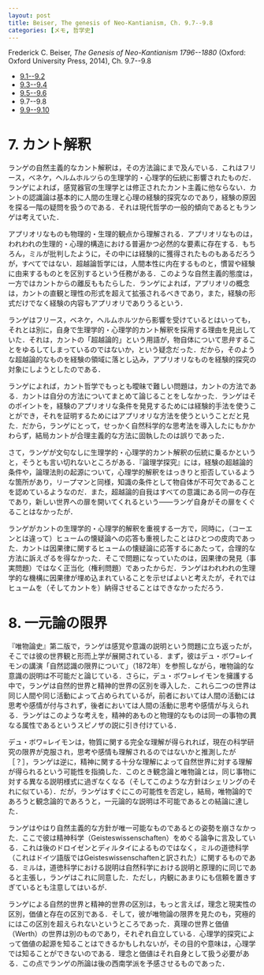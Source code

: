 ```yaml
---
layout: post
title: Beiser, The genesis of Neo-Kantianism, Ch. 9.7--9.8
categories: [メモ, 哲学史]
---
```


Frederick C. Beiser, _The Genesis of Neo-Kantianism 1796--1880_ (Oxford: Oxford University Press, 2014), Ch. 9.7--9.8

* [9.1--9.2](http://hinaba.org/mikro-und-makro/2017/02/02/01.html)
* [9.3--9.4](http://hinaba.org/mikro-und-makro/2017/02/03/01.html)
* [9.5--9.6](http://hinaba.org/mikro-und-makro/2017/02/09/01.html)
* 9.7--9.8
* [9.9--9.10](http://hinaba.org/mikro-und-makro/2017/02/14/02.html)

# 7. カント解釈

ランゲの自然主義的なカント解釈は，その方法論にまで及んでいる．これはフリース，ベネケ，ヘルムホルツらの生理学的・心理学的伝統に影響されたものだ．ランゲによれば，感覚器官の生理学とは修正されたカント主義に他ならない．カントの認識論は基本的に人間の生理と心理の経験的探究なのであり，経験の原因を探る一階の疑問を扱うのである．それは現代哲学の一般的傾向であるともランゲは考えていた．

アプリオリなものも物理的・生理的観点から理解される．アプリオリなものは，われわれの生理的・心理的構造における普遍かつ必然的な要素に存在する．もちろん，ミルが批判したように，その中には経験的に獲得されたものもあるだろうが，すべてではない．超越論哲学には，人間本性に内在するものと，慣習や経験に由来するものとを区別するという任務がある．このような自然主義的態度は，一方ではカントからの離反ももたらした．ランゲによれば，アプリオリの概念は，カントの直観と理性の形式を超えて拡張されるべきであり，また，経験の形式だけでなく経験の内容もアプリオリでありうるという．

ランゲはフリース，ベネケ，ヘルムホルツから影響を受けているとはいっても，それとは別に，自身で生理学的・心理学的カント解釈を採用する理由を見出していた．それは，カントの「超越論的」という用語が，物自体について思弁することをゆるしてしまっているのではないか，という疑念だった．だから，そのような超越論的なものを経験の領域に落とし込み，アプリオリなものを経験的探究の対象にしようとしたのである．

ランゲによれば，カント哲学でもっとも曖昧で難しい問題は，カントの方法である．カントは自分の方法についてまとめて論じることをしなかった．ランゲはそのポイントを，経験のアプリオリな条件を発見するためには経験的手法を使うことができ，それを証明するためにはアプリオリな方法を使うということだと見た．だから，ランゲにとって，せっかく自然科学的な思考法を導入したにもかかわらず，結局カントが合理主義的な方法に固執したのは誤りであった．

さて，ランゲが文句なしに生理学的・心理学的カント解釈の伝統に乗るかというと，そうとも言い切れないところがある．『論理学探究』には，経験の超越論的条件や，論理法則の起源について，心理学的解釈をはっきりと拒否しているような箇所があり，リープマンと同様，知識の条件として物自体が不可欠であることを認めているようなのだ．また，超越論的自我はすべての意識にある同一の存在であり，新しい世界への扉を開いてくれるという——ランゲ自身がその扉をくぐることはなかったが．

ランゲがカントの生理学的・心理学的解釈を重視する一方で，同時に，（コーエンとは違って）ヒュームの懐疑論への応答も重視したことはひとつの皮肉であった．カントは因果律に関するヒュームの懐疑論に応答するにあたって，合理的な方法に訴えざるを得なかった．そこで問題になっていたのは，因果律の発見（事実問題）ではなく正当化（権利問題）であったからだ．ランゲはわれわれの生理学的な機構に因果律が埋め込まれていることを示せばよいと考えたが，それではヒュームを（そしてカントを）納得させることはできなかっただろう．

# 8. 一元論の限界

『唯物論史』第二版で，ランゲは感覚や意識の説明という問題に立ち返ったが，そこでは彼の世界観と形而上学が展開されている．まず，彼はデュ・ボワ=レイモンの講演「自然認識の限界について」（1872年）を参照しながら，唯物論的な意識の説明は不可能だと論じている．さらに，デュ・ボワ=レイモンを擁護する中で，ランゲは自然的世界と精神的世界の区別を導入した．これら二つの世界は同じ人間や同じ活動によって占められているが，前者においては人間の活動には思考や感情が付与されず，後者においては人間の活動に思考や感情が与えられる．ランゲはこのような考えを，精神的あものと物理的なものは同一の事物の異なる属性であるというスピノザの説に引き付けている．

デュ・ボワ=レイモンは，物質に関する完全な理解が得られれば，現在の科学研究の限界が克服され，思考や感情も理解されるのではないかと推測したが［？］，ランゲは逆に，精神に関する十分な理解によって自然世界に対する理解が得られるという可能性を指摘した．このとき観念論と唯物論とは，同じ事物に対する異なる説明様式に過ぎなくなる（そしてこのような方針はシェリングのそれに似ている）．だが，ランゲはすぐにこの可能性を否定し，結局，唯物論的であろうと観念論的であろうと，一元論的な説明は不可能であるとの結論に達した．

ランゲはやはり自然主義的な方針が唯一可能なものであるとの姿勢を崩さなかった．ここで彼は精神科学（Geisteswissenschaften）をめぐる論争に言及している．これは後のドロイゼンとディルタイによるものではなく，ミルの道徳科学（これはドイツ語版ではGeisteswissenschaftenと訳された）に関するものである．ミルは，道徳科学における説明は自然科学における説明と原理的に同じであると主張し，ランゲはこれに同意した．ただし，内観にあまりにも信頼を置きすぎているとも注意してはいるが．

ランゲによる自然的世界と精神的世界の区別は，もっと言えば，理念と現実性の区別，価値と存在の区別である．そして，彼が唯物論の限界を見たのも，究極的にはこの区別を超えられないというところであった．真理の世界と価値（Werth）の世界は別のものであり，それぞれ自立している．心理学的探究によって価値の起源を知ることはできるかもしれないが，その目的や意味は，心理学では知ることができないのである．理念と価値はそれ自身として扱う必要がある．この点でランゲの所論は後の西南学派を予感させるものであった．
